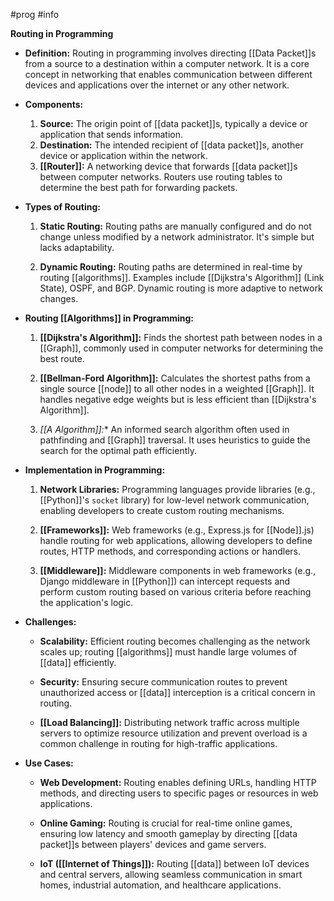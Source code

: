 #prog #info 

**Routing in Programming**

- **Definition:** Routing in programming involves directing [[Data Packet]]s from a source to a destination within a computer network. It is a core concept in networking that enables communication between different devices and applications over the internet or any other network.

- **Components:**
  1. **Source:** The origin point of [[data packet]]s, typically a device or application that sends information.
  2. **Destination:** The intended recipient of [[data packet]]s, another device or application within the network.
  3. **[[Router]]:** A networking device that forwards [[data packet]]s between computer networks. Routers use routing tables to determine the best path for forwarding packets.
  
- **Types of Routing:**
  1. **Static Routing:** Routing paths are manually configured and do not change unless modified by a network administrator. It's simple but lacks adaptability.
  
  2. **Dynamic Routing:** Routing paths are determined in real-time by routing [[algorithms]]. Examples include [[Dijkstra's Algorithm]] (Link State), OSPF, and BGP. Dynamic routing is more adaptive to network changes.
  
- **Routing [[Algorithms]] in Programming:**
  1. **[[Dijkstra's Algorithm]]:** Finds the shortest path between nodes in a [[Graph]], commonly used in computer networks for determining the best route.
  
  2. **[[Bellman-Ford Algorithm]]:** Calculates the shortest paths from a single source [[node]] to all other nodes in a weighted [[Graph]]. It handles negative edge weights but is less efficient than [[Dijkstra's Algorithm]].
  
  3. **[[A* Algorithm]]:** An informed search algorithm often used in pathfinding and [[Graph]] traversal. It uses heuristics to guide the search for the optimal path efficiently.
  
- **Implementation in Programming:**
  1. **Network Libraries:** Programming languages provide libraries (e.g., [[Python]]'s `socket` library) for low-level network communication, enabling developers to create custom routing mechanisms.
  
  2. **[[Frameworks]]:** Web frameworks (e.g., Express.js for [[Node]].js) handle routing for web applications, allowing developers to define routes, HTTP methods, and corresponding actions or handlers.
  
  3. **[[Middleware]]:** Middleware components in web frameworks (e.g., Django middleware in [[Python]]) can intercept requests and perform custom routing based on various criteria before reaching the application's logic.
  
- **Challenges:**
  - **Scalability:** Efficient routing becomes challenging as the network scales up; routing [[algorithms]] must handle large volumes of [[data]] efficiently.
  
  - **Security:** Ensuring secure communication routes to prevent unauthorized access or [[data]] interception is a critical concern in routing.
  
  - **[[Load Balancing]]:** Distributing network traffic across multiple servers to optimize resource utilization and prevent overload is a common challenge in routing for high-traffic applications.

- **Use Cases:**
  - **Web Development:** Routing enables defining URLs, handling HTTP methods, and directing users to specific pages or resources in web applications.
  
  - **Online Gaming:** Routing is crucial for real-time online games, ensuring low latency and smooth gameplay by directing [[data packet]]s between players' devices and game servers.
  
  - **IoT ([[Internet of Things]]):** Routing [[data]] between IoT devices and central servers, allowing seamless communication in smart homes, industrial automation, and healthcare applications.